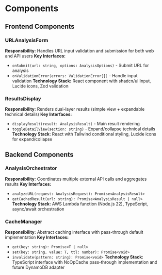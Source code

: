 # Components

## Frontend Components

### URLAnalysisForm
**Responsibility:** Handles URL input validation and submission for both web and API users
**Key Interfaces:**
- `onSubmit(url: string, options: AnalysisOptions)` - Submit URL for analysis
- `onValidationError(errors: ValidationError[])` - Handle input validation
**Technology Stack:** React component with shadcn/ui Input, Lucide icons, Zod validation

### ResultsDisplay
**Responsibility:** Renders dual-layer results (simple view + expandable technical details)
**Key Interfaces:**
- `displayResult(result: AnalysisResult)` - Main result rendering
- `toggleDetailView(section: string)` - Expand/collapse technical details
**Technology Stack:** React with Tailwind conditional styling, Lucide icons for expand/collapse

## Backend Components

### AnalysisOrchestrator
**Responsibility:** Coordinates multiple external API calls and aggregates results
**Key Interfaces:**
- `analyzeURL(request: AnalysisRequest): Promise<AnalysisResult>`
- `getCachedResult(url: string): Promise<AnalysisResult | null>`
**Technology Stack:** AWS Lambda function (Node.js 22), TypeScript, async/await orchestration

### CacheManager
**Responsibility:** Abstract caching interface with pass-through default implementation
**Key Interfaces:**
- `get(key: string): Promise<T | null>`
- `set(key: string, value: T, ttl: number): Promise<void>`
- `invalidate(pattern: string): Promise<void>`
**Technology Stack:** TypeScript interface with NoOpCache pass-through implementation and future DynamoDB adapter
